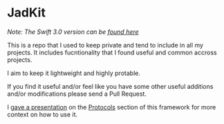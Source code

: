 # JadKit

*Note: The Swift 3.0 version can be [found here](https://github.com/jad6/JadKit/tree/swift3.0)*

This is a repo that I used to keep private and tend to include in all my projects. It includes fucntionality that I found useful and common accross projects.

I aim to keep it lightweight and highly protable. 

If you find it useful and/or feel like you have some other useful additions and/or modifications please send a Pull Request.

I [gave a presentation](https://realm.io/news/slug-jad-osseiran-protocol-extension-list-controller/) on the [Protocols](https://github.com/jad6/JadKit/tree/master/JadKit/Protocols) section of this framework for more context on how to use it.

